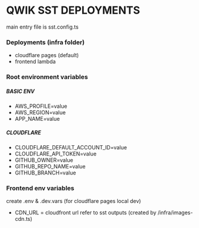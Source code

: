 # QWIK SST DEPLOYMENTS

main entry file is sst.config.ts

### Deployments (infra folder)

- cloudflare pages (default)
- frontend lambda

### Root environment variables

##### BASIC ENV

- AWS_PROFILE=value
- AWS_REGION=value
- APP_NAME=value

##### CLOUDFLARE

- CLOUDFLARE_DEFAULT_ACCOUNT_ID=value
- CLOUDFLARE_API_TOKEN=value
- GITHUB_OWNER=value
- GITHUB_REPO_NAME=value
- GITHUB_BRANCH=value

### Frontend env variables

create .env & .dev.vars (for cloudflare pages local dev)

- CDN_URL = cloudfront url refer to sst outputs (created by /infra/images-cdn.ts)
